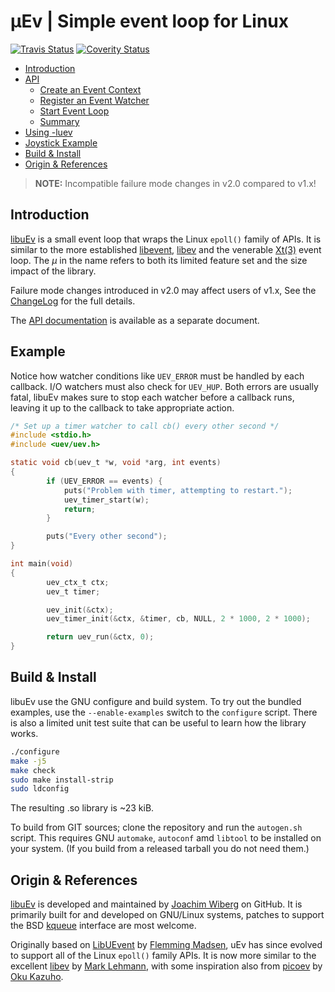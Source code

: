 µEv | Simple event loop for Linux
==================================
[![Travis Status][]][Travis] [![Coverity Status][]][Coverity Scan]


* [Introduction](#introduction)
* [API](doc/API.md#overview)
  * [Create an Event Context](doc/API.md#create-an-event-context)
  * [Register an Event Watcher](doc/API.md#register-an-event-watcher)
  * [Start Event Loop](doc/API.md#start-event-loop)
  * [Summary](doc/API.md#summary)
* [Using -luev](doc/API.md#using--luev)
* [Joystick Example](doc/API.md#joystick-example)
* [Build & Install](#build--install)
* [Origin & References](#origin--references)


> **NOTE:** Incompatible failure mode changes in v2.0 compared to v1.x!

Introduction
------------

[libuEv][] is a small event loop that wraps the Linux `epoll()` family
of APIs.  It is similar to the more established [libevent][], [libev][]
and the venerable [Xt(3)][] event loop.  The *µ* in the name refers to
both its limited feature set and the size impact of the library.

Failure mode changes introduced in v2.0 may affect users of v1.x, See
the [ChangeLog][] for the full details.

The [API documentation](doc/API.md) is available as a separate document.


Example
-------

Notice how watcher conditions like `UEV_ERROR` must be handled by each
callback.  I/O watchers must also check for `UEV_HUP`.  Both errors are
usually fatal, libuEv makes sure to stop each watcher before a callback
runs, leaving it up to the callback to take appropriate action.

```C
/* Set up a timer watcher to call cb() every other second */
#include <stdio.h>
#include <uev/uev.h>

static void cb(uev_t *w, void *arg, int events)
{
        if (UEV_ERROR == events) {
            puts("Problem with timer, attempting to restart.");
            uev_timer_start(w);
            return;
        }

        puts("Every other second");
}

int main(void)
{
        uev_ctx_t ctx;
        uev_t timer;

        uev_init(&ctx);
        uev_timer_init(&ctx, &timer, cb, NULL, 2 * 1000, 2 * 1000);

        return uev_run(&ctx, 0);
}
```


Build & Install
---------------

libuEv use the GNU configure and build system.  To try out the bundled
examples, use the `--enable-examples` switch to the `configure` script.
There is also a limited unit test suite that can be useful to learn how
the library works.

```sh
./configure
make -j5
make check
sudo make install-strip
sudo ldconfig
```

The resulting .so library is ~23 kiB.

To build from GIT sources; clone the repository and run the `autogen.sh`
script.  This requires GNU `automake`, `autoconf` amd `libtool` to be
installed on your system.  (If you build from a released tarball you do
not need them.)


Origin & References
-------------------

[libuEv][] is developed and maintained by [Joachim Wiberg][] on GitHub.
It is primarily built for and developed on GNU/Linux systems, patches to
support the BSD [kqueue][] interface are most welcome.

Originally based on [LibUEvent][] by [Flemming Madsen][], uEv has since
evolved to support all of the Linux `epoll()` family APIs.  It is now
more similar to the excellent [libev][] by [Mark Lehmann][], with some
inspiration also from [picoev][] by [Oku Kazuho][].


[ChangeLog]:       https://github.com/troglobit/libuev/blob/master/ChangeLog.md
[Travis]:          https://travis-ci.org/troglobit/libuev
[Travis Status]:   https://travis-ci.org/troglobit/libuev.png?branch=master
[Coverity Scan]:   https://scan.coverity.com/projects/3846
[Coverity Status]: https://scan.coverity.com/projects/3846/badge.svg
[libevent]:        https://libevent.org
[Xt(3)]:           https://unix.com/man-page/All/3x/XtDispatchEvent
[LibUEvent]:       https://code.google.com/p/libuevent/
[picoev]:          https://github.com/kazuho/picoev
[libev]:           http://software.schmorp.de/pkg/libev.html
[LibuEv]:          https://github.com/troglobit/libuev
[kqueue]:          https://github.com/mheily/libkqueue
[Oku Kazuho]:      https://github.com/kazuho
[Mark Lehmann]:    http://software.schmorp.de
[Joachim Wiberg]: http://troglobit.com
[Flemming Madsen]: http://www.madsensoft.dk
